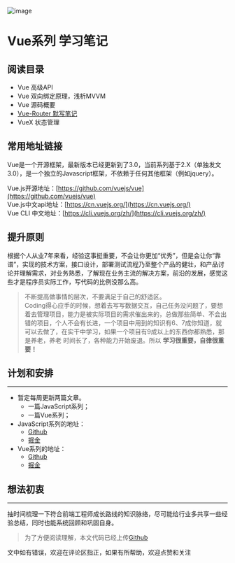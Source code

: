 ![image](https://github.com/SandySY/vue-notes/static/images/logo.jpg)

# Vue系列 **学习笔记**

## 阅读目录
-  Vue 高级API
-  Vue 双向绑定原理，浅析MVVM
-  Vue 源码概要
-  [Vue-Router 默写笔记](https://github.com/SandySY/vue-notes/tree/master/recode-vue-router/)
-  VueX 状态管理

##  常用地址链接
Vue是一个开源框架，最新版本已经更新到了3.0，当前系列基于2.X（单独发文3.0），是一个独立的Javascript框架，不依赖于任何其他框架（例如jquery）。

Vue.js开源地址：[https://github.com/vuejs/vue](https://github.com/vuejs/vue)     
Vue.js中文api地址：[https://cn.vuejs.org/](https://cn.vuejs.org/)      
Vue CLI 中文地址：[https://cli.vuejs.org/zh/](https://cli.vuejs.org/zh/)


## 提升原则
根据个人从业7年来看，经验这事挺重要，不会让你更加“优秀”，但是会让你“靠谱”，实现的技术方案，接口设计，部署测试流程乃至整个产品的健壮，和产品讨论并理解需求，对业务熟悉，了解现在业务主流的解决方案，前沿的发展，感觉这些才是程序员实际工作，写代码的比例没那么高。         
> 不断提高做事情的层次，不要满足于自己的舒适区。    
Coding得心应手的时候，想着去写写数据交互，自己任务没问题了，要想着去管理项目，能力是被实际项目的需求催出来的，总做那些简单、不会出错的项目，个人不会有长进，一个项目中用到的知识有6、7成你知道，就可以去做了，在实干中学习，如果一个项目有9成以上的东西你都熟悉，那是养老，养老 时间长了，各种能力开始废退。所以 **学习很重要，自律很重要！**   

## 计划和安排
-----
- 暂定每周更新两篇文章。
  - 一篇JavaScript系列；
  - 一篇Vue系列；
- JavaScript系列的地址：
  - [Github](https://github.com/SandySY/javaScript/)
  - [掘金](https://juejin.cn/post/6919304307443499022/)
- Vue系列的地址：
  - [Github](https://github.com/SandySY/vue-notes/)
  - [掘金](https://juejin.cn/post/6919307036362539016/)
  
## 想法初衷
-----
抽时间梳理一下符合前端工程师成长路线的知识脉络，尽可能给行业多共享一些经验总结，同时也能系统回顾和巩固自身。

> 为了方便阅读理解，本文代码已经上传[Github](https://github.com/SandySY/vue-notes)     

文中如有错误，欢迎在评论区指正，如果有所帮助，欢迎点赞和关注
